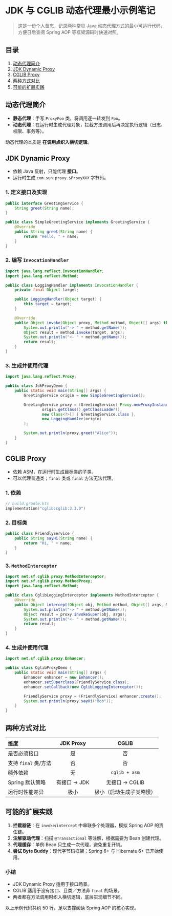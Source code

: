 # JDK 与 CGLIB 动态代理最小示例笔记

> 这是一份个人备忘，记录两种常见 Java 动态代理方式的最小可运行代码，方便日后查阅 Spring AOP 等框架源码时快速对照。

## 目录

1. [动态代理简介](#动态代理简介)
2. [JDK Dynamic Proxy](#jdk-dynamic-proxy)
3. [CGLIB Proxy](#cglib-proxy)
4. [两种方式对比](#两种方式对比)
5. [可能的扩展实践](#可能的扩展实践)

## 动态代理简介

- **静态代理**：手写 `ProxyFoo` 类，将调用逐一转发到 `Foo`。
- **动态代理**：在运行时生成代理对象，拦截方法调用后再决定执行逻辑（日志、权限、事务等）。

动态代理的本质是 **在调用点织入横切逻辑**。

## JDK Dynamic Proxy

- 依赖 Java 反射，只能代理 **接口**。
- 运行时生成 `com.sun.proxy.$ProxyXXX` 字节码。

### 1. 定义接口及实现

```java
public interface GreetingService {
    String greet(String name);
}

public class SimpleGreetingService implements GreetingService {
    @Override
    public String greet(String name) {
        return "Hello, " + name;
    }
}
```

### 2. 编写 `InvocationHandler`

```java
import java.lang.reflect.InvocationHandler;
import java.lang.reflect.Method;

public class LoggingHandler implements InvocationHandler {
    private final Object target;

    public LoggingHandler(Object target) {
        this.target = target;
    }

    @Override
    public Object invoke(Object proxy, Method method, Object[] args) throws Throwable {
        System.out.println("-> " + method.getName());
        Object result = method.invoke(target, args);
        System.out.println("<- " + method.getName());
        return result;
    }
}
```

### 3. 生成并使用代理

```java
import java.lang.reflect.Proxy;

public class JdkProxyDemo {
    public static void main(String[] args) {
        GreetingService origin = new SimpleGreetingService();

        GreetingService proxy = (GreetingService) Proxy.newProxyInstance(
                origin.getClass().getClassLoader(),
                new Class<?>[] { GreetingService.class },
                new LoggingHandler(origin)
        );

        System.out.println(proxy.greet("Alice"));
    }
}
```

## CGLIB Proxy

- 依赖 ASM，在运行时生成目标类的子类。
- 可以代理普通类；`final` 类或 `final` 方法无法代理。

### 1. 依赖

```kotlin
// build.gradle.kts
implementation("cglib:cglib:3.3.0")
```

### 2. 目标类

```java
public class FriendlyService {
    public String sayHi(String name) {
        return "Hi, " + name;
    }
}
```

### 3. `MethodInterceptor`

```java
import net.sf.cglib.proxy.MethodInterceptor;
import net.sf.cglib.proxy.MethodProxy;
import java.lang.reflect.Method;

public class CglibLoggingInterceptor implements MethodInterceptor {
    @Override
    public Object intercept(Object obj, Method method, Object[] args, MethodProxy proxy) throws Throwable {
        System.out.println("-> " + method.getName());
        Object result = proxy.invokeSuper(obj, args);
        System.out.println("<- " + method.getName());
        return result;
    }
}
```

### 4. 生成并使用代理

```java
import net.sf.cglib.proxy.Enhancer;

public class CglibProxyDemo {
    public static void main(String[] args) {
        Enhancer enhancer = new Enhancer();
        enhancer.setSuperclass(FriendlyService.class);
        enhancer.setCallback(new CglibLoggingInterceptor());

        FriendlyService proxy = (FriendlyService) enhancer.create();
        System.out.println(proxy.sayHi("Bob"));
    }
}
```

## 两种方式对比

| 维度                 |  JDK Proxy   |          CGLIB           |
| :------------------- | :----------: | :----------------------: |
| 是否必须接口         |      是      |            否            |
| 支持 `final` 类/方法 |      否      |            否            |
| 额外依赖             |      无      |      `cglib + asm`       |
| Spring 默认策略      | 有接口 → JDK |      无接口 → CGLIB      |
| 运行时性能差异       |     极小     | 极小（启动生成子类略慢） |

## 可能的扩展实践

1. **拦截器链**：在 `invoke`/`intercept` 中串联多个处理器，模拟 Spring AOP 的责任链。
2. **注解驱动代理**：扫描 `@Transactional` 等注解，根据需要为 Bean 创建代理。
3. **代理缓存**：单例 Bean 只生成一次代理，避免重复开销。
4. **尝试 Byte Buddy**：现代字节码框架；Spring 6+ 与 Hibernate 6+ 已开始使用。

### 小结

- JDK Dynamic Proxy 适用于接口场景。
- CGLIB 适用于没有接口、且类／方法非 `final` 的场景。
- 两者都在方法调用时织入横切逻辑，底层实现细节不同。

以上示例代码共约 50 行，足以支撑阅读 Spring AOP 的核心实现。
